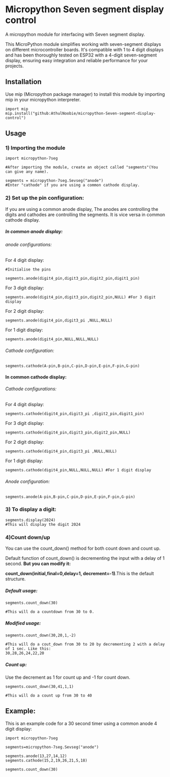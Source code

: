 # Micropython Seven segment display control
A micropython module for interfacing with Seven segment display.

This MicroPython module simplifies working with seven-segment displays on different microcontroller boards. It's compatible with 1 to 4 digit displays and has been thoroughly tested on ESP32 with a 4-digit seven-segment display, ensuring easy integration and reliable performance for your projects.

## Installation
Use mip (Micropython package manager) to install this module by importing mip in your micropython interpreter.

```
import mip
mip.install("github:AthulNoobie/micropython-Seven-segment-display-control")
```
## Usage
### 1) Importing the module
```
import micropython-7seg

#After importing the module, create an object called "segments"(You can give any name).

segments = micropython-7seg.Sevseg("anode")
#Enter "cathode" if you are using a common cathode display.
```
### 2) Set up the pin configuration:

If you are using a common anode display, The anodes are controlling the digits and cathodes are controlling the segments. It is vice versa in common cathode display.
##### In common anode display:

###### anode configurations:

For 4 digit display:
```
#Initialise the pins

segments.anode(digit4_pin,digit3_pin,digit2_pin,digit1_pin)
```

For 3 digit display:

```
segments.anode(digit4_pin,digit3_pin,digit2_pin,NULL) #For 3 digit display
```

For 2 digit display:

```
segments.anode(digit4_pin,digit3_pi ,NULL,NULL)
```

For 1 digit display:

```
segments.anode(digit4_pin,NULL,NULL,NULL) 
```

###### Cathode configuration:

```
segments.cathode(A-pin,B-pin,C-pin,D-pin,E-pin,F-pin,G-pin)
```

#### In common cathode display:

###### Cathode configurations:

For 4 digit display:

```
segments.cathode(digit4_pin,digit3_pi ,digit2_pin,digit1_pin)
```

For 3 digit display:

```
segments.cathode(digit4_pin,digit3_pin,digit2_pin,NULL)
```

For 2 digit display:

```
segments.cathode(digit4_pin,digit3_pi ,NULL,NULL)
```

For 1 digit display:

```
segments.cathode(digit4_pin,NULL,NULL,NULL) #For 1 digit display
```

###### Anode configuration:

```
segments.anode(A-pin,B-pin,C-pin,D-pin,E-pin,F-pin,G-pin)
```

### 3) To display a digit:
```
segments.display(2024)
#This will display the digit 2024
```
### 4)Count down/up

You can use the count_down() method for both count down and count up.

Default function of count_down() is decrementing the input with a delay of 1 second. **But you can modify it:**

**count_down(initial,final=0,delay=1, decrement=-1)**.This is the default structure.

##### Default usage:
```
segments.count_down(30)

#This will do a countdown from 30 to 0.
```
##### Modified usage:
```
segments.count_down(30,20,1,-2)

#This will do a cout_down from 30 to 20 by decrementing 2 with a delay of 1 sec. Like this:
30,28,26,24,22,20
```
##### Count up:
Use the decrement as 1 for count up and -1 for count down.
```
segments.count_down(30,41,1,1)

#This will do a count up from 30 to 40
```
## Example:
This is an example code for a 30 second timer using a common anode 4 digit display:
```
import micropython-7seg

segments=micropython-7seg.Sevseg("anode")

segments.anode(13,27,14,12)
segments.cathode(15,2,19,26,21,5,18)

segments.count_down(30)
```

